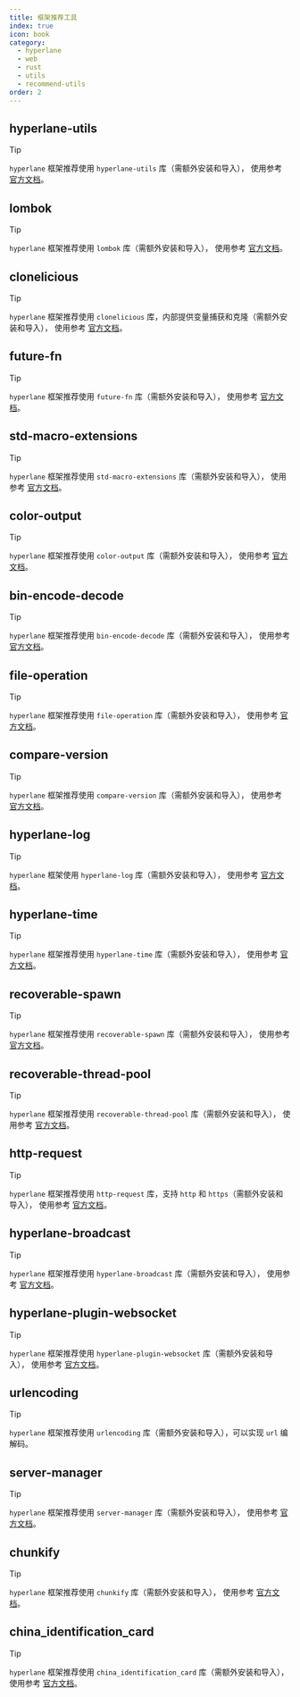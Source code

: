 ```yaml
---
title: 框架推荐工具
index: true
icon: book
category:
  - hyperlane
  - web
  - rust
  - utils
  - recommend-utils
order: 2
---
```


<Share colorful />

## hyperlane-utils

> [!tip]
>
> `hyperlane` 框架推荐使用 `hyperlane-utils` 库（需额外安装和导入），
> 使用参考 [官方文档](../../hyperlane-utils/README.md)。

## lombok

> [!tip]
>
> `hyperlane` 框架推荐使用 `lombok` 库（需额外安装和导入），
> 使用参考 [官方文档](../../lombok-macros/README.md)。

## clonelicious

> [!tip]
>
> `hyperlane` 框架推荐使用 `clonelicious` 库，内部提供变量捕获和克隆（需额外安装和导入），
> 使用参考 [官方文档](../../clonelicious/README.md)。

## future-fn

> [!tip]
>
> `hyperlane` 框架推荐使用 `future-fn` 库（需额外安装和导入），
> 使用参考 [官方文档](../../future-fn/README.md)。

## std-macro-extensions

> [!tip]
>
> `hyperlane` 框架推荐使用 `std-macro-extensions` 库（需额外安装和导入），
> 使用参考 [官方文档](../../std-macro-extensions/README.md)。

## color-output

> [!tip]
>
> `hyperlane` 框架推荐使用 `color-output` 库（需额外安装和导入），
> 使用参考 [官方文档](../../color-output/README.md)。

## bin-encode-decode

> [!tip]
>
> `hyperlane` 框架推荐使用 `bin-encode-decode` 库（需额外安装和导入），
> 使用参考 [官方文档](../../bin-encode-decode/README.md)。

## file-operation

> [!tip]
>
> `hyperlane` 框架推荐使用 `file-operation` 库（需额外安装和导入），
> 使用参考 [官方文档](../../file-operation/README.md)。

## compare-version

> [!tip]
>
> `hyperlane` 框架推荐使用 `compare-version` 库（需额外安装和导入），
> 使用参考 [官方文档](../../compare-version/README.md)。

## hyperlane-log

> [!tip]
>
> `hyperlane` 框架使用 `hyperlane-log` 库（需额外安装和导入），
> 使用参考 [官方文档](../../hyperlane-log/README.md)。

## hyperlane-time

> [!tip]
>
> `hyperlane` 框架推荐使用 `hyperlane-time` 库（需额外安装和导入），
> 使用参考 [官方文档](../../hyperlane-time/README.md)。

## recoverable-spawn

> [!tip]
>
> `hyperlane` 框架推荐使用 `recoverable-spawn` 库（需额外安装和导入），
> 使用参考 [官方文档](../../recoverable-spawn/README.md)。

## recoverable-thread-pool

> [!tip]
>
> `hyperlane` 框架推荐使用 `recoverable-thread-pool` 库（需额外安装和导入），
> 使用参考 [官方文档](../../recoverable-thread-pool/README.md)。

## http-request

> [!tip]
>
> `hyperlane` 框架推荐使用 `http-request` 库，支持 `http` 和 `https`（需额外安装和导入），
> 使用参考 [官方文档](../../http-request/README.md)。

## hyperlane-broadcast

> [!tip]
>
> `hyperlane` 框架推荐使用 `hyperlane-broadcast` 库（需额外安装和导入），
> 使用参考 [官方文档](../../hyperlane-broadcast/README.md)。

## hyperlane-plugin-websocket

> [!tip]
>
> `hyperlane` 框架推荐使用 `hyperlane-plugin-websocket` 库（需额外安装和导入），
> 使用参考 [官方文档](../../hyperlane-plugin-websocket/README.md)。

## urlencoding

> [!tip]
>
> `hyperlane` 框架推荐使用 `urlencoding` 库（需额外安装和导入），可以实现 `url` 编解码。

## server-manager

> [!tip]
>
> `hyperlane` 框架推荐使用 `server-manager` 库（需额外安装和导入），
> 使用参考 [官方文档](../../server-manager/README.md)。

## chunkify

> [!tip]
>
> `hyperlane` 框架推荐使用 `chunkify` 库（需额外安装和导入），
> 使用参考 [官方文档](../../chunkify/README.md)。

## china_identification_card

> [!tip]
>
> `hyperlane` 框架推荐使用 `china_identification_card` 库（需额外安装和导入），
> 使用参考 [官方文档](../../china-identification-card/README.md)。

<Bottom />
